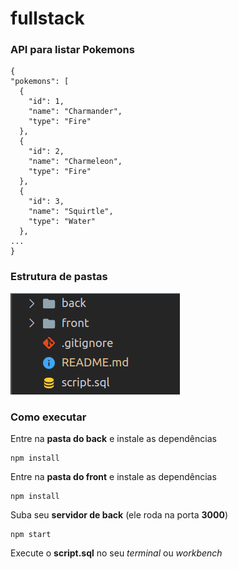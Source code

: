 # fullstack

### API para listar Pokemons

```
{
"pokemons": [
  {
    "id": 1,
    "name": "Charmander",
    "type": "Fire"
  },
  {
    "id": 2,
    "name": "Charmeleon",
    "type": "Fire"
  },
  {
    "id": 3,
    "name": "Squirtle",
    "type": "Water"
  },
...
}
```

### Estrutura de pastas
![estrutura de pastas](./estrutura.png)

### Como executar

Entre na **pasta do back** e instale as dependências
```
npm install
```

Entre na **pasta do front** e instale as dependências
```
npm install
```

Suba seu **servidor de back** (ele roda na porta **3000**)
```
npm start
```

Execute o **script.sql** no seu *terminal* ou *workbench*
